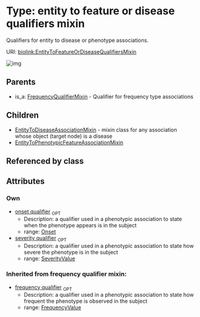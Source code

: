 
# Type: entity to feature or disease qualifiers mixin


Qualifiers for entity to disease or phenotype associations.

URI: [biolink:EntityToFeatureOrDiseaseQualifiersMixin](https://w3id.org/biolink/vocab/EntityToFeatureOrDiseaseQualifiersMixin)


![img](http://yuml.me/diagram/nofunky;dir:TB/class/[SeverityValue],[Onset],[FrequencyValue],[FrequencyQualifierMixin],[EntityToPhenotypicFeatureAssociationMixin],[Onset]<onset%20qualifier%200..1-++[EntityToFeatureOrDiseaseQualifiersMixin],[SeverityValue]<severity%20qualifier%200..1-++[EntityToFeatureOrDiseaseQualifiersMixin],[EntityToFeatureOrDiseaseQualifiersMixin]^-[EntityToPhenotypicFeatureAssociationMixin],[EntityToFeatureOrDiseaseQualifiersMixin]^-[EntityToDiseaseAssociationMixin],[FrequencyQualifierMixin]^-[EntityToFeatureOrDiseaseQualifiersMixin],[EntityToDiseaseAssociationMixin])

## Parents

 *  is_a: [FrequencyQualifierMixin](FrequencyQualifierMixin.md) - Qualifier for frequency type associations

## Children

 * [EntityToDiseaseAssociationMixin](EntityToDiseaseAssociationMixin.md) - mixin class for any association whose object (target node) is a disease
 * [EntityToPhenotypicFeatureAssociationMixin](EntityToPhenotypicFeatureAssociationMixin.md)

## Referenced by class


## Attributes


### Own

 * [onset qualifier](onset_qualifier.md)  <sub>OPT</sub>
    * Description: a qualifier used in a phenotypic association to state when the phenotype appears is in the subject
    * range: [Onset](Onset.md)
 * [severity qualifier](severity_qualifier.md)  <sub>OPT</sub>
    * Description: a qualifier used in a phenotypic association to state how severe the phenotype is in the subject
    * range: [SeverityValue](SeverityValue.md)

### Inherited from frequency qualifier mixin:

 * [frequency qualifier](frequency_qualifier.md)  <sub>OPT</sub>
    * Description: a qualifier used in a phenotypic association to state how frequent the phenotype is observed in the subject
    * range: [FrequencyValue](FrequencyValue.md)
